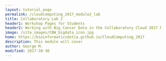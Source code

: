 ```yaml
---
layout: tutorial_page
permalink: /cloudcomputing_2017_module2_lab
title: Collaboratory Lab 2
header1: Workshop Pages for Students
header2: Working with Big Cancer Data in the Collaboratory Cloud 2017 Module 2 Lab
image: /site_images/CBW_bigdata_icon.jpg
home: https://bioinformaticsdotca.github.io/CloudComputing_2017
description: This module will cover 
author: George M.
modified: 2017-10-30
---
```

